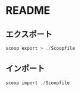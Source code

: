 # README

## エクスポート

```powershell
scoop export > ./Scoopfile
```

## インポート

```powershell
scoop import ./Scoopfile
```
